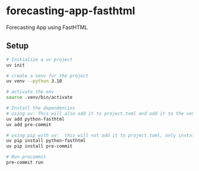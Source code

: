 # forecasting-app-fasthtml
Forecasting App using FastHTML

## Setup

```bash
# Initialize a uv project
uv init

# create a venv for the project
uv venv --python 3.10

# activate the env
source .venv/bin/activate

# Install the dependencies
# using uv: This will also add it to project.toml and add it to the venv
uv add python-fasthtml
uv add pre-commit

# using pip with uv:  this will not add it to project.toml, only install in the venv
uv pip install python-fasthtml
uv pip install pre-commit
```


```bash
# Run precommit
pre-commit run
```